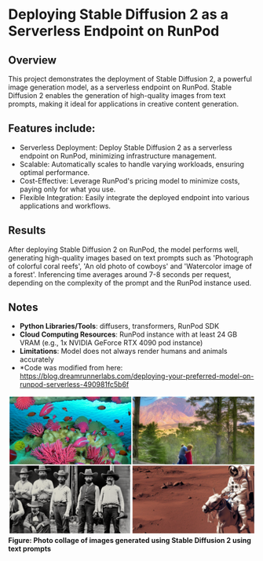 # Deploying Stable Diffusion 2 as a Serverless Endpoint on RunPod
## Overview
This project demonstrates the deployment of Stable Diffusion 2, a powerful image generation model, as a serverless endpoint on RunPod. Stable Diffusion 2 enables the generation of high-quality images from text prompts, making it ideal for applications in creative content generation.

## Features include: 
- Serverless Deployment: Deploy Stable Diffusion 2 as a serverless endpoint on RunPod, minimizing infrastructure management.
- Scalable: Automatically scales to handle varying workloads, ensuring optimal performance.
- Cost-Effective: Leverage RunPod's pricing model to minimize costs, paying only for what you use.
- Flexible Integration: Easily integrate the deployed endpoint into various applications and workflows.

## Results
After deploying Stable Diffusion 2 on RunPod, the model performs well, generating high-quality images based on text prompts such as 'Photograph of colorful coral reefs', 'An old photo of cowboys' and 'Watercolor image of a forest'. Inferencing time averages around 7-8 seconds per request, depending on the complexity of the prompt and the RunPod instance used.

## Notes
- **Python Libraries/Tools**: diffusers, transformers, RunPod SDK
- **Cloud Computing Resources**: RunPod instance with at least 24 GB VRAM (e.g., 1x NVIDIA GeForce RTX 4090 pod instance)
- **Limitations**: Model does not always render humans and animals accurately
- *Code was modified from here: https://blog.dreamrunnerlabs.com/deploying-your-preferred-model-on-runpod-serverless-490981fc5b6f



![Stable Diffusion 2-generated images](https://github.com/andrewliew86/Text-to-image-generation/blob/main/photo-collage-wide.png)
**Figure: Photo collage of images generated using Stable Diffusion 2 using text prompts**
